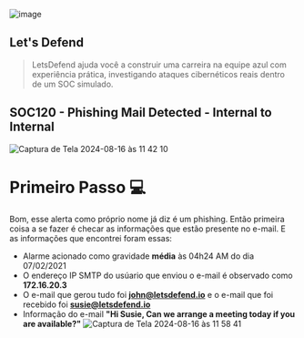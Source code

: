 ![image](https://github.com/user-attachments/assets/e1af8764-a40b-417f-b4e9-b523d8d0898b)

## Let's Defend
>LetsDefend ajuda você a construir uma carreira na equipe azul com experiência prática, investigando ataques cibernéticos reais dentro de um SOC simulado.

## SOC120 - Phishing Mail Detected - Internal to Internal
![Captura de Tela 2024-08-16 às 11 42 10](https://github.com/user-attachments/assets/0c1a57ae-6fa6-47c3-8f37-564e04a4ffce)

# Primeiro Passo 💻
Bom, esse alerta como próprio nome já diz é um phishing. Então primeira coisa a se fazer é checar as informações que estão presente no e-mail. 
E as informações que encontrei foram essas:

- Alarme acionado como gravidade **média** às 04h24 AM do dia 07/02/2021
- O endereço IP SMTP do usúario que enviou o e-mail é observado como **172.16.20.3**
- O e-mail que gerou tudo foi **john@letsdefend.io** e o e-mail que foi recebido foi **susie@letsdefend.io**
- Informação do e-mail **"Hi Susie, Can we arrange a meeting today if you are available?"**
![Captura de Tela 2024-08-16 às 11 58 41](https://github.com/user-attachments/assets/95f7400d-57a2-4786-841c-390f9374dd43)
